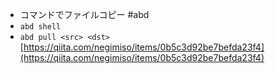 
- コマンドでファイルコピー #abd
- `abd shell`
- `abd pull <src> <dst>`
[https://qiita.com/negimiso/items/0b5c3d92be7befda23f4](https://qiita.com/negimiso/items/0b5c3d92be7befda23f4)
